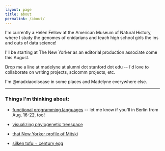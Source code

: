 ```yaml
---
layout: page
title: about
permalink: /about/
---
```


I'm currently a Helen Fellow at the American Museum of Natural History, where I study the genomes of cnidarians and teach high school girls the ins and outs of data science! 

I'll be starting at The New Yorker as an editorial production associate come this August.

Drop me a line at madelyne at alumni dot stanford dot edu -- I'd love to collaborate on writing projects, scicomm projects, etc. 

I'm @madxiaodisease in some places and Madelyne everywhere else.

----------------------------------------------

### Things I'm thinking about:

- [functional programming languages](https://conf.researchr.org/home/icfp-2019) -- let me know if you'll in Berlin from Aug. 16-22, too!

- [visualizing phylogenetic treespace](https://cytoscape.org/what_is_cytoscape.html)

- [that New Yorker profile of Mitski](https://www.newyorker.com/magazine/2019/07/08/on-the-road-with-mitski)

- [silken tofu + century egg](https://omnivorescookbook.com/tofu-with-century-egg-salad/)
 
